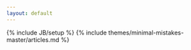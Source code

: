 ```yaml
---
layout: default
---
```

{% include JB/setup %}
{% include themes/minimal-mistakes-master/articles.md %}
